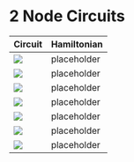 # 2 Node Circuits
| Circuit | Hamiltonian |
| ------- | ----------- |
|![](img/2_node_circuits/n2_g0_c0.svg)|placeholder|
|![](img/2_node_circuits/n2_g0_c1.svg)|placeholder|
|![](img/2_node_circuits/n2_g0_c2.svg)|placeholder|
|![](img/2_node_circuits/n2_g0_c3.svg)|placeholder|
|![](img/2_node_circuits/n2_g0_c4.svg)|placeholder|
|![](img/2_node_circuits/n2_g0_c5.svg)|placeholder|
|![](img/2_node_circuits/n2_g0_c6.svg)|placeholder|
